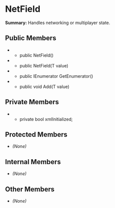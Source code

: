 # NetField

**Summary:** Handles networking or multiplayer state.

## Public Members
- - public NetField()
- - public NetField(T value)
- - public IEnumerator<T> GetEnumerator()
- - public void Add(T value)

## Private Members
- - private bool xmlInitialized;

## Protected Members
- *(None)*

## Internal Members
- *(None)*

## Other Members
- *(None)*
